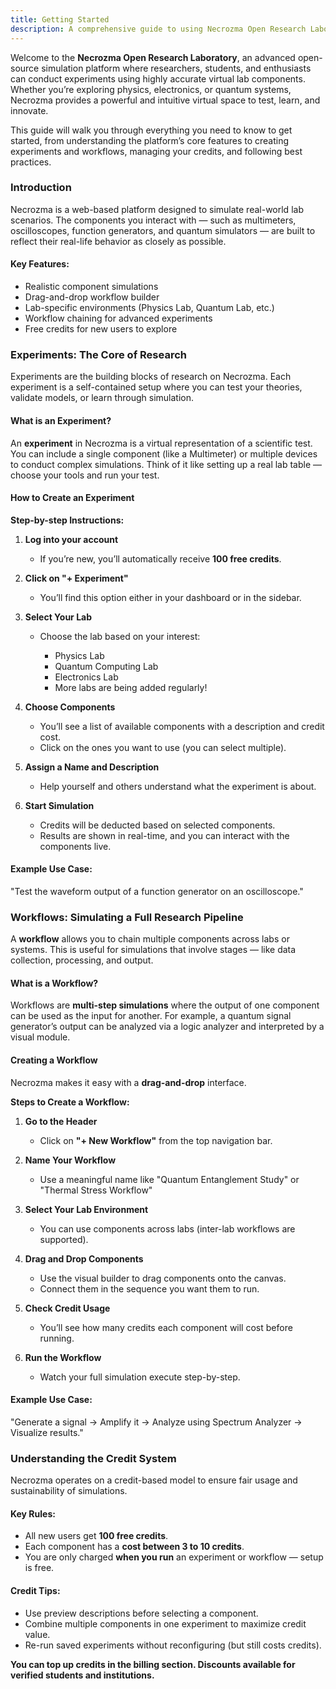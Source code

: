 ```yaml
---
title: Getting Started
description: A comprehensive guide to using Necrozma Open Research Laboratory for experiments and workflows.
---
```


Welcome to the **Necrozma Open Research Laboratory**, an advanced open-source simulation platform where researchers, students, and enthusiasts can conduct experiments using highly accurate virtual lab components. Whether you’re exploring physics, electronics, or quantum systems, Necrozma provides a powerful and intuitive virtual space to test, learn, and innovate.

This guide will walk you through everything you need to know to get started, from understanding the platform’s core features to creating experiments and workflows, managing your credits, and following best practices.

### Introduction 

Necrozma is a web-based platform designed to simulate real-world lab scenarios. The components you interact with — such as multimeters, oscilloscopes, function generators, and quantum simulators — are built to reflect their real-life behavior as closely as possible.

#### Key Features:

* Realistic component simulations
* Drag-and-drop workflow builder
* Lab-specific environments (Physics Lab, Quantum Lab, etc.)
* Workflow chaining for advanced experiments
* Free credits for new users to explore

### Experiments: The Core of Research

Experiments are the building blocks of research on Necrozma. Each experiment is a self-contained setup where you can test your theories, validate models, or learn through simulation.

#### What is an Experiment?

An **experiment** in Necrozma is a virtual representation of a scientific test. You can include a single component (like a Multimeter) or multiple devices to conduct complex simulations. Think of it like setting up a real lab table — choose your tools and run your test.

#### How to Create an Experiment

**Step-by-step Instructions:**

1. **Log into your account**

   * If you’re new, you’ll automatically receive **100 free credits**.

2. **Click on "+ Experiment"**

   * You’ll find this option either in your dashboard or in the sidebar.

3. **Select Your Lab**

   * Choose the lab based on your interest:

     * Physics Lab
     * Quantum Computing Lab
     * Electronics Lab
     * More labs are being added regularly!

4. **Choose Components**

   * You’ll see a list of available components with a description and credit cost.
   * Click on the ones you want to use (you can select multiple).

5. **Assign a Name and Description**

   * Help yourself and others understand what the experiment is about.

6. **Start Simulation**

   * Credits will be deducted based on selected components.
   * Results are shown in real-time, and you can interact with the components live.



#### Example Use Case:

"Test the waveform output of a function generator on an oscilloscope."


### Workflows: Simulating a Full Research Pipeline

A **workflow** allows you to chain multiple components across labs or systems. This is useful for simulations that involve stages — like data collection, processing, and output.

#### What is a Workflow?

Workflows are **multi-step simulations** where the output of one component can be used as the input for another. For example, a quantum signal generator’s output can be analyzed via a logic analyzer and interpreted by a visual module.

#### Creating a Workflow

Necrozma makes it easy with a **drag-and-drop** interface.

**Steps to Create a Workflow:**

1. **Go to the Header**

   * Click on **"+ New Workflow"** from the top navigation bar.

2. **Name Your Workflow**

   * Use a meaningful name like "Quantum Entanglement Study" or "Thermal Stress Workflow"

3. **Select Your Lab Environment**

   * You can use components across labs (inter-lab workflows are supported).

4. **Drag and Drop Components**

   * Use the visual builder to drag components onto the canvas.
   * Connect them in the sequence you want them to run.

5. **Check Credit Usage**

   * You’ll see how many credits each component will cost before running.

6. **Run the Workflow**

   * Watch your full simulation execute step-by-step.

#### Example Use Case:

"Generate a signal → Amplify it → Analyze using Spectrum Analyzer → Visualize results."


### Understanding the Credit System

Necrozma operates on a credit-based model to ensure fair usage and sustainability of simulations.

#### Key Rules:

* All new users get **100 free credits**.
* Each component has a **cost between 3 to 10 credits**.
* You are only charged **when you run** an experiment or workflow — setup is free.

#### Credit Tips:

* Use preview descriptions before selecting a component.
* Combine multiple components in one experiment to maximize credit value.
* Re-run saved experiments without reconfiguring (but still costs credits).

**You can top up credits in the billing section. Discounts available for verified students and institutions.**
